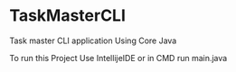 # TaskMasterCLI
Task master CLI application Using Core Java

To run this Project Use IntellijeIDE  or in CMD run main.java 
